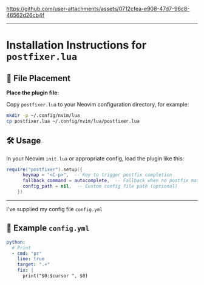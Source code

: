 

https://github.com/user-attachments/assets/0712cfea-e908-47d7-96c8-46562d26cb4f

---

# Installation Instructions for `postfixer.lua`

## 📁 File Placement

**Place the plugin file:**

   Copy `postfixer.lua` to your Neovim configuration directory, for example:

   ```bash
   mkdir -p ~/.config/nvim/lua
   cp postfixer.lua ~/.config/nvim/lua/postfixer.lua
   ```

## 🛠 Usage

In your Neovim `init.lua` or appropriate config, load the plugin like this:

```lua
require("postfixer").setup({
      keymap = "<C-p>",  -- Key to trigger postfix completion
      fallback_command = autocomplete,  -- Fallback when no postfix matches
      config_path = nil,  -- Custom config file path (optional)
    })
```

---
I've supplied my config file `config.yml`

## 🧪 Example `config.yml`

```yaml
python:
  # Print
  - cmd: "pr"
    line: true
    target: ".+"
    fix: |
      print("$0:$cursor ", $0)
```
